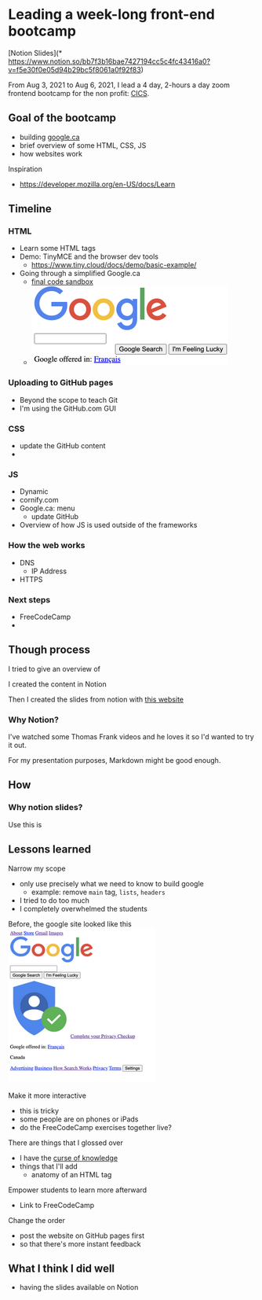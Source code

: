 # Leading a week-long front-end bootcamp

[Notion Slides](\* https://www.notion.so/bb7f3b16bae7427194cc5c4fc43416a0?v=f5e30f0e05d94b29bc5f8061a0f92f83)

From Aug 3, 2021 to Aug 6, 2021, I lead a 4 day, 2-hours a day zoom frontend bootcamp for the non profit: [CICS](https://www.cicscanada.com/en/).

## Goal of the bootcamp

-   building [google.ca](google.ca)
-   brief overview of some HTML, CSS, JS
-   how websites work

Inspiration

-   https://developer.mozilla.org/en-US/docs/Learn

## Timeline

### HTML

-   Learn some HTML tags
-   Demo: TinyMCE and the browser dev tools
    -   https://www.tiny.cloud/docs/demo/basic-example/
-   Going through a simplified Google.ca
    -   [final code sandbox](https://codesandbox.io/s/google-html-final-rsnzv?file=/index.html)
    -   ![8b0fe1c8396407b440204ea8d48afc9f.png](8b0fe1c8396407b440204ea8d48afc9f.png)

### Uploading to GitHub pages

-   Beyond the scope to teach Git
-   I'm using the GitHub.com GUI

### CSS

-   update the GitHub content
-

### JS

-   Dynamic
-   cornify.com
-   Google.ca: menu
    -   update GitHub
-   Overview of how JS is used outside of the frameworks

### How the web works

-   DNS
    -   IP Address
-   HTTPS

### Next steps

-   FreeCodeCamp
-

## Though process

I tried to give an overview of

I created the content in Notion

Then I created the slides from notion with [this website](https://wunderpresentation.com/create/notion/)

### Why Notion?

I've watched some Thomas Frank videos and he loves it so I'd wanted to try it out.

For my presentation purposes, Markdown might be good enough.

## How

### Why notion slides?

Use this is

## Lessons learned

Narrow my scope

-   only use precisely what we need to know to build google
    -   example: remove `main` tag, `lists`, `headers`
-   I tried to do too much
-   I completely overwhelmed the students

Before, the google site looked like this
![938c3c7afac55e9e3a8f11fd4a0586e7.png](938c3c7afac55e9e3a8f11fd4a0586e7.png)

Make it more interactive

-   this is tricky
-   some people are on phones or iPads
-   do the FreeCodeCamp exercises together live?

There are things that I glossed over

-   I have the [curse of knowledge](https://en.wikipedia.org/wiki/Curse_of_knowledge)
-   things that I'll add
    -   anatomy of an HTML tag

Empower students to learn more afterward

-   Link to FreeCodeCamp

Change the order

-   post the website on GitHub pages first
-   so that there's more instant feedback

## What I think I did well

-   having the slides available on Notion
